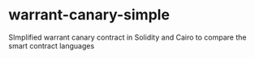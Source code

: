 # warrant-canary-simple
SImplified warrant canary contract in Solidity and Cairo to compare the smart contract languages

